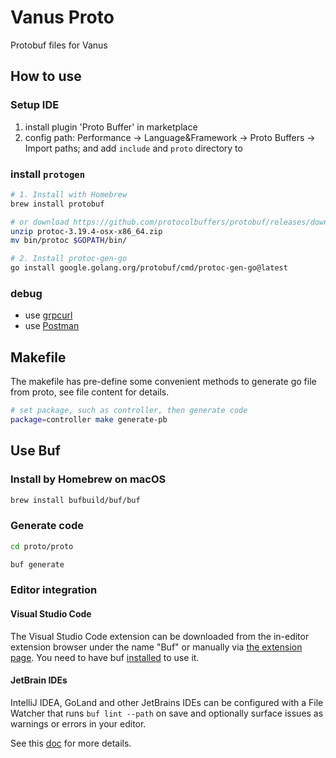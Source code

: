 # Vanus Proto

Protobuf files for Vanus

## How to use

### Setup IDE

1. install plugin 'Proto Buffer' in marketplace
2. config path: Performance -> Language&Framework -> Proto Buffers -> Import paths;
   and add `include` and `proto` directory to

### install `protogen`

```bash
# 1. Install with Homebrew
brew install protobuf

# or download https://github.com/protocolbuffers/protobuf/releases/download/v3.19.4/protoc-3.19.4-osx-x86_64.zip
unzip protoc-3.19.4-osx-x86_64.zip
mv bin/protoc $GOPATH/bin/ 

# 2. Install protoc-gen-go
go install google.golang.org/protobuf/cmd/protoc-gen-go@latest
```

### debug

- use [grpcurl](https://github.com/fullstorydev/grpcurl)
- use [Postman](https://www.postman.com/)

## Makefile

The makefile has pre-define some convenient methods to generate go file from proto, see file content for details.

```bash
# set package, such as controller, then generate code
package=controller make generate-pb
```

## Use Buf

### Install by Homebrew on macOS

```bash
brew install bufbuild/buf/buf
```

### Generate code

```bash
cd proto/proto

buf generate
```

### Editor integration

#### Visual Studio Code

The Visual Studio Code extension can be downloaded from the in-editor extension browser under the name "Buf" or manually via [the extension page](https://marketplace.visualstudio.com/items?itemName=bufbuild.vscode-buf). You need to have buf [installed](https://docs.buf.build/installation) to use it.

#### JetBrain IDEs

IntelliJ IDEA, GoLand and other JetBrains IDEs can be configured with a File Watcher that runs `buf lint --path` on save and optionally surface issues as warnings or errors in your editor.

See this [doc](https://docs.buf.build/editor-integration#jetbrains-ides) for more details.
